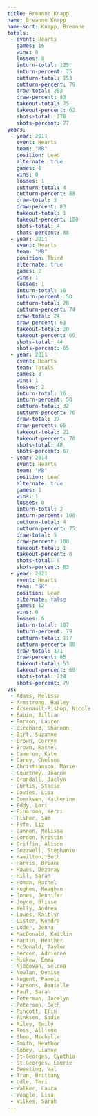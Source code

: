 ```yaml
---
title: Breanne Knapp
name: Breanne Knapp
name-sort: Knapp, Breanne
totals:
 - event: Hearts
   games: 16
   wins: 8
   losses: 8
   inturn-total: 125
   inturn-percent: 75
   outturn-total: 153
   outturn-percent: 79
   draw-total: 203
   draw-percent: 83
   takeout-total: 75
   takeout-percent: 62
   shots-total: 278
   shots-percent: 77
years:
 - year: 2011
   event: Hearts
   team: "MB"
   position: Lead
   alternate: true
   games: 1
   wins: 0
   losses: 1
   outturn-total: 4
   outturn-percent: 88
   draw-total: 3
   draw-percent: 83
   takeout-total: 1
   takeout-percent: 100
   shots-total: 4
   shots-percent: 88
 - year: 2011
   event: Hearts
   team: "MB"
   position: Third
   alternate: true
   games: 2
   wins: 1
   losses: 1
   inturn-total: 16
   inturn-percent: 50
   outturn-total: 28
   outturn-percent: 74
   draw-total: 24
   draw-percent: 63
   takeout-total: 20
   takeout-percent: 69
   shots-total: 44
   shots-percent: 65
 - year: 2011
   event: Hearts
   team: Totals
   games: 3
   wins: 1
   losses: 2
   inturn-total: 16
   inturn-percent: 50
   outturn-total: 32
   outturn-percent: 76
   draw-total: 27
   draw-percent: 65
   takeout-total: 21
   takeout-percent: 70
   shots-total: 48
   shots-percent: 67
 - year: 2014
   event: Hearts
   team: "MB"
   position: Lead
   alternate: true
   games: 1
   wins: 1
   losses: 0
   inturn-total: 2
   inturn-percent: 100
   outturn-total: 4
   outturn-percent: 75
   draw-total: 5
   draw-percent: 100
   takeout-total: 1
   takeout-percent: 0
   shots-total: 6
   shots-percent: 83
 - year: 2021
   event: Hearts
   team: "SK"
   position: Lead
   alternate: false
   games: 12
   wins: 6
   losses: 6
   inturn-total: 107
   inturn-percent: 79
   outturn-total: 117
   outturn-percent: 80
   draw-total: 171
   draw-percent: 85
   takeout-total: 53
   takeout-percent: 60
   shots-total: 224
   shots-percent: 79
vs:
 - Adams, Melissa
 - Armstrong, Hailey
 - Arsenault-Bishop, Nicole
 - Babin, Jillian
 - Barron, Lauren
 - Birchard, Shannon
 - Birt, Suzanne
 - Brown, Corryn
 - Brown, Rachel
 - Cameron, Kate
 - Carey, Chelsea
 - Christianson, Marie
 - Courtney, Joanne
 - Crandall, Jaclyn
 - Curtis, Stacie
 - Davies, Lisa
 - Doerksen, Katherine
 - Eddy, Lori
 - Einarson, Kerri
 - Fisher, Sam
 - Fyfe, Liz
 - Gannon, Melissa
 - Gordon, Kristin
 - Griffin, Alison
 - Guzzwell, Stephanie
 - Hamilton, Beth
 - Harris, Briane
 - Hawes, Dezaray
 - Hill, Sarah
 - Homan, Rachel
 - Hughes, Meaghan
 - Jones, Jennifer
 - Joyce, Blisse
 - Kelly, Andrea
 - Lawes, Kaitlyn
 - Lister, Kendra
 - Loder, Jenna
 - MacDonald, Kaitlin
 - Martin, Heather
 - McDonald, Taylor
 - Mercer, Adrienne
 - Miskew, Emma
 - Njegovan, Selena
 - Nowlan, Denise
 - Nugent, Pamela
 - Parsons, Danielle
 - Paul, Sarah
 - Peterman, Jocelyn
 - Peterson, Beth
 - Pincott, Erin
 - Pinksen, Sadie
 - Riley, Emily
 - Ross, Allison
 - Shea, Michelle
 - Smith, Heather
 - Sobey, Lianne
 - St-Georges, Cynthia
 - St-Georges, Laurie
 - Sweeting, Val
 - Tran, Brittany
 - Udle, Teri
 - Walker, Laura
 - Weagle, Lisa
 - Wilkes, Sarah
---
```

